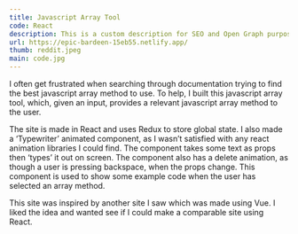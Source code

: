 ```yaml
---
title: Javascript Array Tool
code: React
description: This is a custom description for SEO and Open Graph purposes, rather than the default generated excerpt. Simply add a description field to the frontmatter.
url: https://epic-bardeen-15eb55.netlify.app/
thumb: reddit.jpeg
main: code.jpg
---
```


I often get frustrated when searching through documentation trying to find the best javascript array method to use. To help, I built this javascript array tool, which, given an input, provides a relevant javascript array method to the user.

The site is made in React and uses Redux to store global state. I also made a ‘Typewriter’ animated component, as I wasn’t satisfied with any react animation libraries I could find. The component takes some text as props then ‘types’ it out on screen. The component also has a delete animation, as though a user is pressing backspace, when the props change. This component is used to show some example code when the user has selected an array method.

This site was inspired by another site I saw which was made using Vue. I liked the idea and wanted see if I could make a comparable site using React.